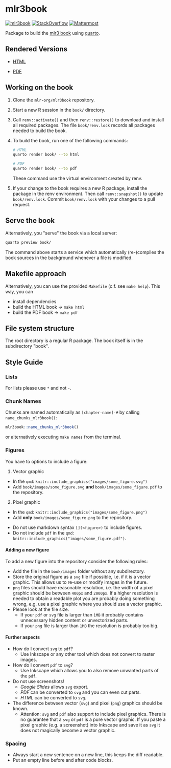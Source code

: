 # mlr3book

[![mlr3book](https://github.com/mlr-org/mlr3book/workflows/mlr3book/badge.svg)](https://github.com/mlr-org/mlr3book/actions?query=workflow%3Amlr3book)
[![StackOverflow](https://img.shields.io/badge/stackoverflow-mlr3-orange.svg)](https://stackoverflow.com/questions/tagged/mlr3)
[![Mattermost](https://img.shields.io/badge/chat-mattermost-orange.svg)](https://lmmisld-lmu-stats-slds.srv.mwn.de/mlr_invite/)

Package to build the [mlr3 book](https://mlr3book.mlr-org.com) using [quarto](https://quarto.org).

## Rendered Versions

- [HTML](https://mlr3book.mlr-org.com)

- [PDF](https://mlr3book.mlr-org.com/mlr3book.pdf)

## Working on the book

1. Clone the `mlr-org/mlr3book` repository.

1. Start a new R session in the `book/` directory.

1. Call `renv::activate()` and then `renv::restore()` to download and install all required packages.
   The file `book/renv.lock` records all packages needed to build the book.

1. To build the book, run one of the following commands:

   ```bash
   # HTML
   quarto render book/ --to html

   # PDF
   quarto render book/ --to pdf
   ```

   These command use the virtual environment created by renv.

1. If your change to the book requires a new R package, install the package in the renv environment.
   Then call `renv::snapshot()` to update `book/renv.lock`.
   Commit `book/renv.lock` with your changes to a pull request.

## Serve the book

Alternatively, you "serve" the book via a local server:

```bash
quarto preview book/
```

The command above starts a service which automatically (re-)compiles the book sources in the background whenever a file is modified.

## Makefile approach

Alternatively, you can use the provided `Makefile` (c.f. see `make help`).
This way, you can

- install dependencies
- build the HTML book -> `make html`
- build the PDF book -> `make pdf`

## File system structure

The root directory is a regular R package.
The book itself is in the subdirectory "book".

## Style Guide

### Lists

For lists please use `*` and not `-`.

### Chunk Names

Chunks are named automatically as `[chapter-name]-#` by calling `name_chunks_mlr3book()`:

```r
mlr3book::name_chunks_mlr3book()
```

or alternatively executing `make names` from the terminal.

### Figures

You have to options to include a figure:

1) Vector graphic
  - In the `qmd`: `knitr::include_graphics("images/some_figure.svg")`
  - Add `book/images/some_figure.svg` **and** `book/images/some_figure.pdf` to the repository.
2) Pixel graphic
  - In the `qmd`: `knitr::include_graphics("images/some_figure.png")`
  - Add **only** `book/images/some_figure.png` to the repository.

* Do not use markdown syntax `[](<figure>)` to include figures.
* Do not include `pdf` in the `qmd`: `knitr::include_graphics("images/some_figure.pdf")`.

#### Adding a new figure

To add a new figure into the repository consider the following rules:

* Add the file in the `book/images` folder without any subdirectory.
* Store the original figure as a `svg` file if possible, i.e. if it is a vector graphic.
  This allows us to re-use or modify images in the future.
* `png` files should have reasonable resolution, i.e. the width of a pixel graphic should be between `400px` and `2000px`.
  If a higher resolution is needed to obtain a readable plot you are probably doing something wrong, e.g. use a pixel graphic where you should use a vector graphic.
* Please look at the file size.
  - If your `pdf` or `svg` file is larger than `1MB` it probably contains unnecessary hidden content or unvectorized parts.
  - If your `png` file is larger than `1MB` the resolution is probably too big.

#### Further aspects

* How do I convert `svg` to `pdf`?
  - Use Inkscape or any other tool which does not convert to raster images.
* How do I convert `pdf` to `svg`?
  - Use Inkscape which allows you to also remove unwanted parts of the `pdf`.
* Do not use screenshots!
  - *Google Slides* allows `svg` export.
  - *PDF* can be converted to `svg` and you can even cut parts.
  - *HTML* can be converted to `svg`.
* The difference between vector (`svg`) and pixel (`png`) graphics should be known.
  - Attention: `svg` and `pdf` also support to include pixel graphics.
    There is no guarantee that a `svg` or `pdf` is a pure vector graphic.
    If you paste a pixel graphic (e.g. a screenshot) into Inkscape and save it as `svg` it does not magically become a vector graphic.

### Spacing

- Always start a new sentence on a new line, this keeps the diff readable.
- Put an empty line before and after code blocks.
